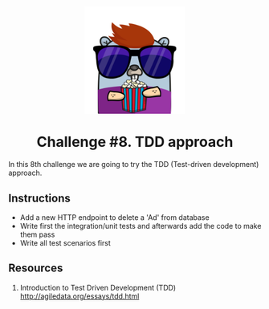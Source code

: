 <p align="center">
    <img alt="&quot;a random gopher created by gopherize.me&quot;" src="../../img/gopher-challenge-8.png" width="200px" style="display: block; margin: 0 auto"/>
</p>

<h1 align="center" style="text-align: center;">
  Challenge #8. TDD approach
</h1>

In this 8th challenge we are going to try the TDD (Test-driven development) approach.

## Instructions

* Add a new HTTP endpoint to delete a 'Ad' from database
* Write first the integration/unit tests and afterwards add the code to make them pass
* Write all test scenarios first

## Resources

1. Introduction to Test Driven Development (TDD) http://agiledata.org/essays/tdd.html
